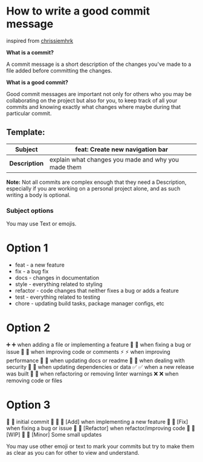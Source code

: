 # How to write a good commit message 
inspired from [chrissiemhrk](https://dev.to/chrissiemhrk/git-commit-message-5e21)

<b>What is a commit?</b> 

A commit message is a short description of the changes you've made to a file added before committing the changes.

<b>What is a good commit?</b>

Good commit messages are important not only for others who you may be collaborating on the project but also for you, 
to keep track of all your commits and knowing exactly what changes where maybe during that particular commit.


## Template:

| Subject | feat: Create new navigation bar  | 
| ------- | ------- |
| <b>Description</b> | explain what changes you made and why you made them |

<b>Note:</b> Not all commits are complex enough that they need a Description, 
especially if you are working on a personal project alone, and as such writing a body is optional.

### Subject options
You may use Text or emojis. 

# Option 1

* feat - a new feature
* fix - a bug fix
* docs - changes in documentation
* style - everything related to styling
* refactor - code changes that neither fixes a bug or adds a feature
* test - everything related to testing
* chore - updating build tasks, package manager configs, etc

# Option 2

➕ :heavy_plus_sign: when adding a file or implementing a feature
🔨 :hammer: when fixing a bug or issue
💚 :green_heart: when improving code or comments
⚡ :zap: when improving performance
📜 :scroll: when updating docs or readme
🔑 :key: when dealing with security
🔁 :repeat: when updating dependencies or data
✅ :white_check_mark: when a new release was built
👕 :shirt: when refactoring or removing linter warnings
❌ :x: when removing code or files

# Option 3

🎉 :tada: initial commit 🎉
🚀 :rocket: [Add] when implementing a new feature
🔨 :hammer: [Fix] when fixing a bug or issue
🎨 :art: [Refactor] when refactor/improving code
🚧 :construction: [WIP]
📝 :pencil: [Minor] Some small updates


You may use other emoji or text to mark your commits but try to make them as clear as you can for other to view and understand.

